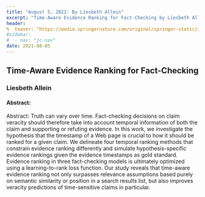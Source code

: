 ```yaml
---
title: "August 5, 2021: By Liesbeth Allein"
excerpt: "Time-Aware Evidence Ranking for Fact-Checking by Liesbeth Allein"
header:
%  teaser: "https://media.springernature.com/original/springer-static/image/chp%3A10.1007%2F978-3-030-58323-1_2/MediaObjects/498432_1_En_2_Fig1_HTML.png"
#sidebar:
#  - nav: "jc-nav"
date: 2021-08-05
---
```


## Time-Aware Evidence Ranking for Fact-Checking

### Liesbeth Allein

#### Abstract:
Abstract:
Truth can vary over time. Fact-checking decisions on claim veracity should therefore take into account temporal information of both the claim and supporting or refuting evidence. In this work, we investigate the hypothesis that the timestamp of a Web page is crucial to how it should be ranked for a given claim. We delineate four temporal ranking methods that constrain evidence ranking differently and simulate hypothesis-specific evidence rankings given the evidence timestamps as gold standard. Evidence ranking in three fact-checking models is ultimately optimized using a learning-to-rank loss function. Our study reveals that time-aware evidence ranking not only surpasses relevance assumptions based purely on semantic similarity or position in a search results list, but also improves veracity predictions of time-sensitive claims in particular.
